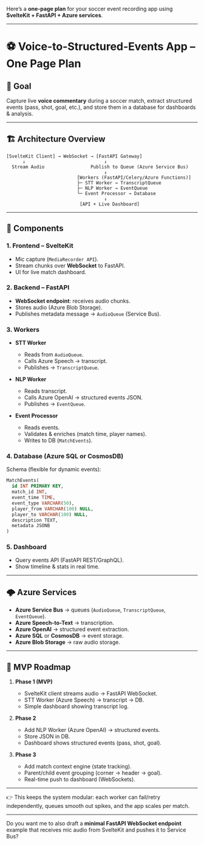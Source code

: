 Here’s a **one-page plan** for your soccer event recording app using **SvelteKit + FastAPI + Azure services**.

---

# ⚽ Voice-to-Structured-Events App – One Page Plan

## 🎯 Goal

Capture live **voice commentary** during a soccer match, extract structured events (pass, shot, goal, etc.), and store them in a database for dashboards & analysis.

---

## 🏗️ Architecture Overview

```
[SvelteKit Client] → WebSocket → [FastAPI Gateway] 
      ↓                             ↓
  Stream Audio                 Publish to Queue (Azure Service Bus)
                                    ↓
                          [Workers (FastAPI/Celery/Azure Functions)]
                          ├─ STT Worker → TranscriptQueue
                          ├─ NLP Worker → EventQueue
                          └─ Event Processor → Database
                                    ↓
                           [API + Live Dashboard]
```

---

## 🔑 Components

### 1. **Frontend – SvelteKit**

* Mic capture (`MediaRecorder API`).
* Stream chunks over **WebSocket** to FastAPI.
* UI for live match dashboard.

### 2. **Backend – FastAPI**

* **WebSocket endpoint**: receives audio chunks.
* Stores audio (Azure Blob Storage).
* Publishes metadata message → `AudioQueue` (Service Bus).

### 3. **Workers**

* **STT Worker**

  * Reads from `AudioQueue`.
  * Calls Azure Speech → transcript.
  * Publishes → `TranscriptQueue`.

* **NLP Worker**

  * Reads transcript.
  * Calls Azure OpenAI → structured events JSON.
  * Publishes → `EventQueue`.

* **Event Processor**

  * Reads events.
  * Validates & enriches (match time, player names).
  * Writes to DB (`MatchEvents`).

### 4. **Database (Azure SQL or CosmosDB)**

Schema (flexible for dynamic events):

```sql
MatchEvents(
  id INT PRIMARY KEY,
  match_id INT,
  event_time TIME,
  event_type VARCHAR(50),
  player_from VARCHAR(100) NULL,
  player_to VARCHAR(100) NULL,
  description TEXT,
  metadata JSONB
)
```

### 5. **Dashboard**

* Query events API (FastAPI REST/GraphQL).
* Show timeline & stats in real time.

---

## 🌩️ Azure Services

* **Azure Service Bus** → queues (`AudioQueue`, `TranscriptQueue`, `EventQueue`).
* **Azure Speech-to-Text** → transcription.
* **Azure OpenAI** → structured event extraction.
* **Azure SQL** or **CosmosDB** → event storage.
* **Azure Blob Storage** → raw audio storage.

---

## 🚀 MVP Roadmap

1. **Phase 1 (MVP)**

   * SvelteKit client streams audio → FastAPI WebSocket.
   * STT Worker (Azure Speech) → transcript → DB.
   * Simple dashboard showing transcript log.

2. **Phase 2**

   * Add NLP Worker (Azure OpenAI) → structured events.
   * Store JSON in DB.
   * Dashboard shows structured events (pass, shot, goal).

3. **Phase 3**

   * Add match context engine (state tracking).
   * Parent/child event grouping (corner → header → goal).
   * Real-time push to dashboard (WebSockets).

---

👉 This keeps the system modular: each worker can fail/retry independently, queues smooth out spikes, and the app scales per match.

---

Do you want me to also draft a **minimal FastAPI WebSocket endpoint** example that receives mic audio from SvelteKit and pushes it to Service Bus?
